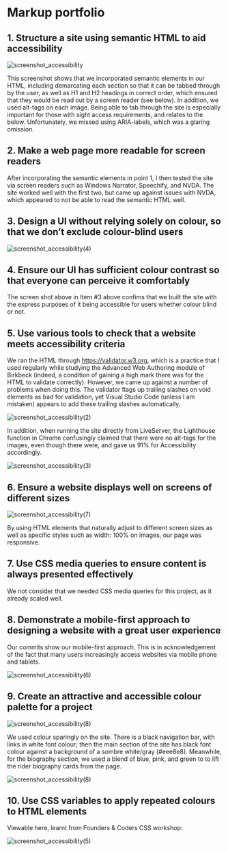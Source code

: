 # Markup portfolio

## 1. Structure a site using semantic HTML to aid accessibility

![screenshot_accessibility](https://user-images.githubusercontent.com/52511353/203984380-4f7c734a-79ee-4f48-9c70-fdfe18bffbaa.png)

This screenshot shows that we incorporated semantic elements in our HTML, including demarcating each section so that it can be tabbed through by the user, as well as H1 and H2 headings in correct order, which ensured that they would be read out by a screen reader (see below). In addition, we used alt-tags on each image.
Being able to tab through the site is especially important for those with sight access requirements, and relates to the below.
Unfortunately, we missed using ARIA-labels, which was a glaring omission. 

## 2. Make a web page more readable for screen readers

After incorporating the semantic elements in point 1, I then tested the site via screen readers such as Windows Narrator, Speechify, and NVDA. The site worked well with the first two, but came up against issues with NVDA, which appeared to not be able to read the semantic HTML well. 

## 3. Design a UI without relying solely on colour, so that we don’t exclude colour-blind users

![screenshot_accessibility(4)](https://user-images.githubusercontent.com/52511353/204042160-5571f419-7259-46ea-8a39-ce097b0c4b5c.png)

## 4. Ensure our UI has sufficient colour contrast so that everyone can perceive it comfortably

The screen shot above in Item #3 above confims that we built the site with the express purposes of it being accessible for users whether colour blind or not.

## 5. Use various tools to check that a website meets accessibility criteria

We ran the HTML through https://validator.w3.org, which is a practice that I used regularly while studying the Advanced Web Authoring module of Birkbeck (indeed, a condition of gaining a high mark there was for the HTML to validate correctly). However, we came up against a number of problems when doing this. The validator flags up trailing slashes on void elements as bad for validation, yet Visual Studio Code (unless I am mistaken) appears to add these trailing slashes automatically. 

![screenshot_accessibility(2)](https://user-images.githubusercontent.com/52511353/203989270-fef2a53c-4985-4db0-93f8-26278b7040d6.png)

In addition, when running the site directly from LiveServer, the Lighthouse function in Chrome confusingly claimed that there were no alt-tags for the images, even though there were, and gave us 91% for Accessibility accordingly.

![screenshot_accessibility(3)](https://user-images.githubusercontent.com/52511353/203996643-bf75a70f-d7be-481e-9a9b-60eeead79e5a.png)

## 6. Ensure a website displays well on screens of different sizes

![screenshot_accessibility(7)](https://user-images.githubusercontent.com/52511353/204137908-110d8d09-db95-4fc0-88e9-8e86f15a72f6.png)

By using HTML elements that naturally adjust to different screen sizes as well as specific styles such as width: 100% on images, our page was responsive.

## 7. Use CSS media queries to ensure content is always presented effectively

We not consider that we needed CSS media queries for this project, as it already scaled well.

## 8. Demonstrate a mobile-first approach to designing a website with a great user experience

Our commits show our mobile-first approach. This is in acknowledgement of the fact that many users increasingly access websites via mobile phone and tablets.

![screenshot_accessibility(6)](https://user-images.githubusercontent.com/52511353/204137741-fabc795d-af8c-4f4b-a2e4-f4d4c79f4a31.png)

## 9. Create an attractive and accessible colour palette for a project

![screenshot_accessibility(8)](https://user-images.githubusercontent.com/52511353/204138184-eec1b4b7-5970-428d-b08c-8197d3431516.png)

We used colour sparingly on the site. There is a black navigation bar, with links in white font colour; then the main section of the site has black font colour against a background of a sombre white/gray (#eee8e8). Meanwhile, for the biography section, we used a blend of blue, pink, and green to to lift the rider biography cards from the page. 

![screenshot_accessibility(8)](https://user-images.githubusercontent.com/52511353/204138400-78ae67a7-1741-4502-a0a9-de3458a65f79.png)

## 10. Use CSS variables to apply repeated colours to HTML elements

Viewable here, learnt from Founders & Coders CSS workshop:

![screenshot_accessibility(5)](https://user-images.githubusercontent.com/52511353/204043145-f7215a73-7033-4909-9c63-0f3a4d350d45.png)

